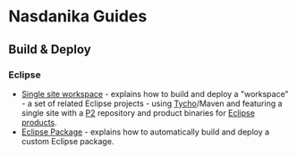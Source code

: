 # Nasdanika Guides

## Build & Deploy

### Eclipse

* [Single site workspace](build-and-deploy/eclipse/single-site.html) - explains how to build and deploy a "workspace" - a set of related Eclipse projects - using [Tycho](https://www.eclipse.org/tycho/)/Maven and featuring a single site with a [P2](https://www.eclipse.org/equinox/p2/) repository and product binaries for [Eclipse products](https://wiki.eclipse.org/FAQ_What_is_an_Eclipse_product%3F). 
* [Eclipse Package](build-and-deploy/eclipse/eclipse-package.html) - explains how to automatically build and deploy a custom Eclipse package.


